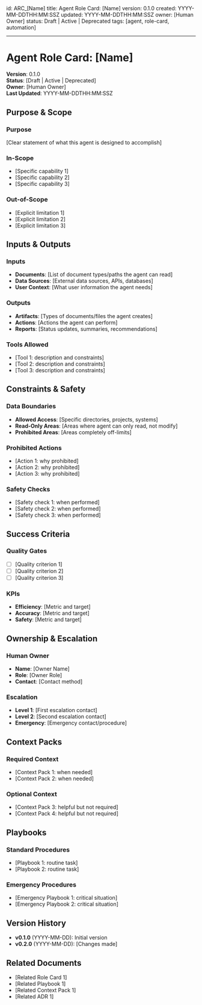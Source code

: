 <!-- markdownlint-disable MD003 MD022 -->
<!-- markdownlint-disable MD041 -->

## <!-- markdownlint-disable MD025 -->

id: ARC\_[Name]
title: Agent Role Card: [Name]
version: 0.1.0
created: YYYY-MM-DDTHH:MM:SSZ
updated: YYYY-MM-DDTHH:MM:SSZ
owner: [Human Owner]
status: Draft | Active | Deprecated
tags: [agent, role-card, automation]

---

# Agent Role Card: [Name]

**Version**: 0.1.0  
**Status**: [Draft | Active | Deprecated]  
**Owner**: [Human Owner]  
**Last Updated**: YYYY-MM-DDTHH:MM:SSZ

## Purpose & Scope

### Purpose

[Clear statement of what this agent is designed to accomplish]

### In-Scope

- [Specific capability 1]
- [Specific capability 2]
- [Specific capability 3]

### Out-of-Scope

- [Explicit limitation 1]
- [Explicit limitation 2]
- [Explicit limitation 3]

## Inputs & Outputs

### Inputs

- **Documents**: [List of document types/paths the agent can read]
- **Data Sources**: [External data sources, APIs, databases]
- **User Context**: [What user information the agent needs]

### Outputs

- **Artifacts**: [Types of documents/files the agent creates]
- **Actions**: [Actions the agent can perform]
- **Reports**: [Status updates, summaries, recommendations]

### Tools Allowed

- [Tool 1: description and constraints]
- [Tool 2: description and constraints]
- [Tool 3: description and constraints]

## Constraints & Safety

### Data Boundaries

- **Allowed Access**: [Specific directories, projects, systems]
- **Read-Only Areas**: [Areas where agent can only read, not modify]
- **Prohibited Areas**: [Areas completely off-limits]

### Prohibited Actions

- [Action 1: why prohibited]
- [Action 2: why prohibited]
- [Action 3: why prohibited]

### Safety Checks

- [Safety check 1: when performed]
- [Safety check 2: when performed]
- [Safety check 3: when performed]

## Success Criteria

### Quality Gates

- [ ] [Quality criterion 1]
- [ ] [Quality criterion 2]
- [ ] [Quality criterion 3]

### KPIs

- **Efficiency**: [Metric and target]
- **Accuracy**: [Metric and target]
- **Safety**: [Metric and target]

## Ownership & Escalation

### Human Owner

- **Name**: [Owner Name]
- **Role**: [Owner Role]
- **Contact**: [Contact method]

### Escalation

- **Level 1**: [First escalation contact]
- **Level 2**: [Second escalation contact]
- **Emergency**: [Emergency contact/procedure]

## Context Packs

### Required Context

- [Context Pack 1: when needed]
- [Context Pack 2: when needed]

### Optional Context

- [Context Pack 3: helpful but not required]
- [Context Pack 4: helpful but not required]

## Playbooks

### Standard Procedures

- [Playbook 1: routine task]
- [Playbook 2: routine task]

### Emergency Procedures

- [Emergency Playbook 1: critical situation]
- [Emergency Playbook 2: critical situation]

## Version History

- **v0.1.0** (YYYY-MM-DD): Initial version
- **v0.2.0** (YYYY-MM-DD): [Changes made]

## Related Documents

- [Related Role Card 1]
- [Related Playbook 1]
- [Related Context Pack 1]
- [Related ADR 1]
